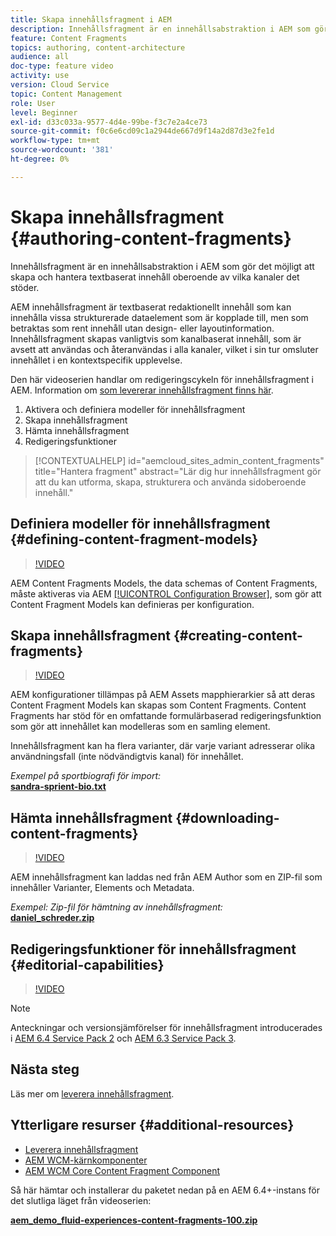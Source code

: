 ```yaml
---
title: Skapa innehållsfragment i AEM
description: Innehållsfragment är en innehållsabstraktion i AEM som gör det möjligt att skapa och hantera textbaserat innehåll oberoende av vilka kanaler det stöder.
feature: Content Fragments
topics: authoring, content-architecture
audience: all
doc-type: feature video
activity: use
version: Cloud Service
topic: Content Management
role: User
level: Beginner
exl-id: d33c033a-9577-4d4e-99be-f3c7e2a4ce73
source-git-commit: f0c6e6cd09c1a2944de667d9f14a2d87d3e2fe1d
workflow-type: tm+mt
source-wordcount: '381'
ht-degree: 0%

---
```


# Skapa innehållsfragment {#authoring-content-fragments}

Innehållsfragment är en innehållsabstraktion i AEM som gör det möjligt att skapa och hantera textbaserat innehåll oberoende av vilka kanaler det stöder.

AEM innehållsfragment är textbaserat redaktionellt innehåll som kan innehålla vissa strukturerade dataelement som är kopplade till, men som betraktas som rent innehåll utan design- eller layoutinformation. Innehållsfragment skapas vanligtvis som kanalbaserat innehåll, som är avsett att användas och återanvändas i alla kanaler, vilket i sin tur omsluter innehållet i en kontextspecifik upplevelse.

Den här videoserien handlar om redigeringscykeln för innehållsfragment i AEM. Information om [som levererar innehållsfragment finns här](content-fragments-delivery-feature-video-use.md).

1. Aktivera och definiera modeller för innehållsfragment
2. Skapa innehållsfragment
3. Hämta innehållsfragment
4. Redigeringsfunktioner

>[!CONTEXTUALHELP]
>id="aemcloud_sites_admin_content_fragments"
>title="Hantera fragment"
>abstract="Lär dig hur innehållsfragment gör att du kan utforma, skapa, strukturera och använda sidoberoende innehåll."

## Definiera modeller för innehållsfragment {#defining-content-fragment-models}

>[!VIDEO](https://video.tv.adobe.com/v/22452/?quality=12&learn=on)

AEM Content Fragments Models, the data schemas of Content Fragments, måste aktiveras via AEM [[!UICONTROL Configuration Browser]](https://experienceleague.adobe.com/docs/experience-manager-cloud-service/implementing/developing/configurations.html), som gör att Content Fragment Models kan definieras per konfiguration.

## Skapa innehållsfragment {#creating-content-fragments}

>[!VIDEO](https://video.tv.adobe.com/v/22451/?quality=12&learn=on)

AEM konfigurationer tillämpas på AEM Assets mapphierarkier så att deras Content Fragment Models kan skapas som Content Fragments. Content Fragments har stöd för en omfattande formulärbaserad redigeringsfunktion som gör att innehållet kan modelleras som en samling element.

Innehållsfragment kan ha flera varianter, där varje variant adresserar olika användningsfall (inte nödvändigtvis kanal) för innehållet.

*Exempel på sportbiografi för import:*\
**[sandra-sprient-bio.txt](assets/sandra-sprient-bio.txt)**

## Hämta innehållsfragment {#downloading-content-fragments}

>[!VIDEO](https://video.tv.adobe.com/v/22450/?quality=12&learn=on)

AEM innehållsfragment kan laddas ned från AEM Author som en ZIP-fil som innehåller Varianter, Elements och Metadata.

*Exempel: Zip-fil för hämtning av innehållsfragment:*\
**[daniel_schreder.zip](assets/daniel_schreder.zip)**

## Redigeringsfunktioner för innehållsfragment {#editorial-capabilities}

>[!VIDEO](https://video.tv.adobe.com/v/25891/?quality=12&learn=on)

>[!NOTE]
>
> Anteckningar och versionsjämförelser för innehållsfragment introducerades i [AEM 6.4 Service Pack 2](https://helpx.adobe.com/experience-manager/aem-releases-updates.html) och [AEM 6.3 Service Pack 3](https://helpx.adobe.com/experience-manager/6-3/release-notes/sp3-release-notes.html).

## Nästa steg

Läs mer om [leverera innehållsfragment](content-fragments-delivery-feature-video-use.md).

## Ytterligare resurser {#additional-resources}

* [Leverera innehållsfragment](content-fragments-delivery-feature-video-use.md)
* [AEM WCM-kärnkomponenter](https://experienceleague.adobe.com/docs/experience-manager-core-components/using/introduction.html)
* [AEM WCM Core Content Fragment Component](https://experienceleague.adobe.com/docs/experience-manager-core-components/using/components/content-fragment-component.html)

Så här hämtar och installerar du paketet nedan på en AEM 6.4+-instans för det slutliga läget från videoserien:

**[aem_demo_fluid-experiences-content-fragments-100.zip](assets/aem_demo_fluid-experiencescontent-fragments-100.zip)**
